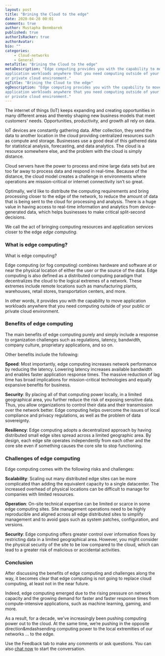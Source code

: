 ```yaml
---
layout: post
title: "Brining the Cloud to the edge"
date: 2020-04-28 00:01
comments: true
author: Mustapha Benmbarek
published: true
authorIsRacker: true
authorAvatar:
bio: ""
categories:
    - Cloud-networks
    - General
metaTitle: "Brining the Cloud to the edge"
metaDescription: "Edge computing provides you with the capability to move
application workloads anywhere that you need computing outside of your public
or private cloud environment."
ogTitle: "Brining the Cloud to the edge"
ogDescription: "Edge computing provides you with the capability to move
application workloads anywhere that you need computing outside of your public
or private cloud environment."
---
```


The internet of things (IoT) keeps expanding and creating opportunities in many
different areas and thereby shaping new business models that meet customers'
needs. Opportunities, productivity, and growth all rely on data.

<!-- more -->

IoT devices are constantly gathering data. After collection, they send the data
to another location in the cloud providing centralized resources such as compute
and storage. Businesses use a good deal of this gathered data for statistical
analysis, forecasting, and data analytics. The cloud is a resource somewhere
else, and the problem with the cloud is simply distance.

Cloud servers have the power to process and mine large data sets but are too far
away to process data and respond in real-time. Because of the distance, the cloud
model creates a challenge in environments where operations are mission-critical
or internet connectivity isn’t so great.

Optimally, we'd like to distribute the computing requirements and bring processing
closer to the edge of the network, to reduce the amount of data that is being
sent to the cloud for processing and analysis. There is a huge value in having
access to real-time information and analytics from device-generated data, which
helps businesses to make critical split-second decisions.

We call the act of bringing computing resources and application services closer
to the edge *edge computing*.

### What is edge computing?

What is edge computing?

Edge computing (or fog computing) combines hardware and software at or near the
physical location of either the user or the source of the data. Edge computing
is also defined as a distributed computing paradigm that decentralizes the cloud
to the logical extremes of a network. These extremes include remote locations
such as manufacturing plants, warehouses, retail stores, transportation centers,
and more.

In other words, it provides you with the capability to move application workloads
anywhere that you need computing outside of your public or private cloud
environment.

### Benefits of edge computing

The main benefits of edge computing purely and simply include a response to
organization challenges such as regulations, latency, bandwidth, company culture,
proprietary applications, and so on.

Other benefits include the following:

**Speed**:  Most importantly, edge computing increases network performance by
reducing the latency. Lowering latency increases available bandwidth and enables
faster application response times. The massive reduction of lag time has broad
implications for mission-critical technologies and equally expansive benefits
for business.

**Security**: By placing all of that computing power locally, in a limited
geographical area, you further reduce the risk of exposing sensitive data. Thus,
you allow organizations to control their data and their transmission over the
network better. Edge computing helps overcome the issues of local compliance and
privacy regulations, as well as the problem of data sovereignty.

**Resiliency**: Edge computing adopts a decentralized approach by having
distributed small edge sites spread across a limited geographic area. By design,
each edge site operates independently from each other and the core site even if
something causes the core site to stop functioning.

### Challenges of edge computing

Edge computing comes with the following risks and challenges:

**Scalability**: Scaling out many distributed edge sites can be more complicated
than adding the equivalent capacity to a single datacenter. The increased overhead
of physical locations can be difficult to manage for companies with limited
resources.

**Operation**: On-site technical expertise can be limited or scarce in some
edge computing sites. Site management operations need to be highly reproducible
and aligned across all edge distributed sites to simplify management and to
avoid gaps such as system patches, configuration, and versions.

**Security**: Edge computing offers greater control over information flows by
restricting data in a limited geographical area. However, you might consider the
physical security of the site to be low compared to the cloud, which can lead
to a greater risk of malicious or accidental activities.

### Conclusion

After discussing the benefits of edge computing and challenges along the way,
it becomes clear that edge computing is not going to replace cloud computing,
at least not in the near future.

Indeed, edge computing emerged due to the rising pressure on network capacity
and the growing demand for faster and faster response times from compute-intensive
applications, such as machine learning, gaming, and more.

As a result, for a decade, we’ve increasingly been pushing computing power out
to the cloud. At the same time,  we’re pushing in the opposite
direction&mdashsending computing power to the local extremities of our networks
... to the edge.

Use the Feedback tab to make any comments or ask questions. You can also
[chat now](https://www.rackspace.com/#chat) to start the conversation.


